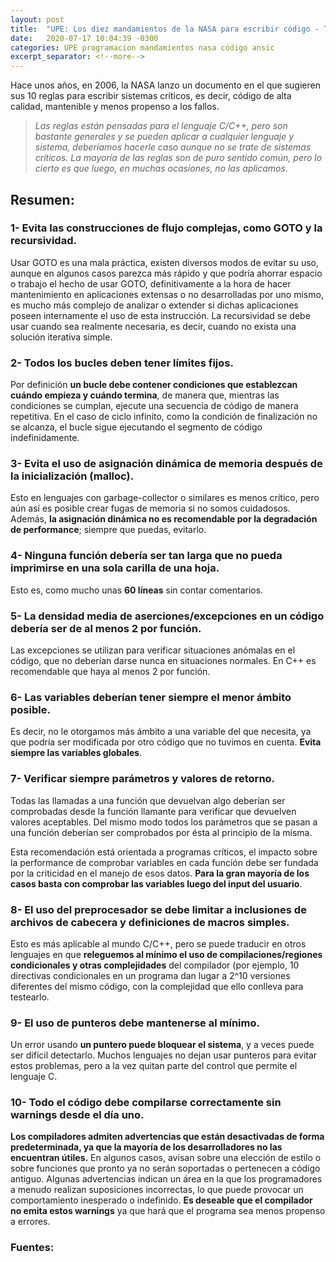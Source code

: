 ```yaml
---
layout: post
title:  "UPE: Los diez mandamientos de la NASA para escribir código - Teoria"
date:   2020-07-17 10:04:39 -0300
categories: UPE programacion mandamientos nasa código ansic
excerpt_separator: <!--more-->
---
```


Hace unos años, en 2006, la NASA lanzo un documento en el que sugieren sus 10 reglas para escribir sistemas críticos, es decir, código de alta calidad,<!--more--> mantenible y menos propenso a los fallos.

>*Las reglas están pensadas para el lenguaje C/C++, pero son bastante generales y se pueden aplicar a cualquier lenguaje y sistema, deberíamos hacerle caso aunque no se trate de sistemas críticos. La mayoría de las reglas son de puro sentido común, pero lo cierto es que luego, en muchas ocasiones, no las aplicamos.*

## Resumen:

### 1- Evita las construcciones de flujo complejas, como GOTO y la recursividad.
Usar GOTO es una mala práctica, existen diversos modos de evitar su uso, aunque en algunos casos parezca más rápido y que podría ahorrar espacio o trabajo el hecho de usar GOTO, definitivamente a la hora de hacer mantenimiento en aplicaciones extensas o no desarrolladas por uno mismo, es mucho más complejo de analizar o extender si dichas aplicaciones poseen internamente el uso de esta instrucción.
La recursividad se debe usar cuando sea realmente necesaria, es decir, cuando no exista una solución iterativa simple.

### 2- Todos los bucles deben tener límites fijos.
Por definición **un bucle debe contener condiciones que establezcan cuándo empieza y cuándo termina**, de manera que, mientras las condiciones se cumplan, ejecute una secuencia de código de manera repetitiva. En el caso de ciclo infinito, como la condición de finalización no se alcanza, el bucle sigue ejecutando el segmento de código indefinidamente.

### 3- Evita el uso de asignación dinámica de memoria después de la inicialización (malloc). 
Esto en lenguajes con garbage-collector o similares es menos crítico, pero aún así es posible crear fugas de memoria si no somos cuidadosos. Además, **la asignación dinámica no es recomendable por la degradación de performance**; siempre que puedas, evitarlo.

### 4- Ninguna función debería ser tan larga que no pueda imprimirse en una sola carilla de una hoja. 
Esto es, como mucho unas **60 líneas** sin contar comentarios.

### 5- La densidad media de aserciones/excepciones en un código debería ser de al menos 2 por función. 
Las excepciones se utilizan para verificar situaciones anómalas en el código, que no deberían darse nunca en situaciones normales. En C++ es recomendable que haya al menos 2 por función.

### 6- Las variables deberían tener siempre el menor ámbito posible. 
Es decir, no le otorgamos más ámbito a una variable del que necesita, ya que podría ser modificada por otro código que no tuvimos en cuenta. **Evita siempre las variables globales**.

### 7- Verificar siempre parámetros y valores de retorno. 
Todas las llamadas a una función que devuelvan algo deberían ser comprobadas desde la función llamante para verificar que devuelven valores aceptables. Del mismo modo todos los parámetros que se pasan a una función deberían ser comprobados por ésta al principio de la misma. 

Esta recomendación está orientada a programas críticos, el impacto sobre la performance de comprobar variables en cada función debe ser fundada por la criticidad en el manejo de esos datos. **Para la gran mayoría de los casos basta con comprobar las variables luego del input del usuario**.


### 8- El uso del preprocesador se debe limitar a inclusiones de archivos de cabecera y definiciones de macros simples. 
Esto es más aplicable al mundo C/C++, pero se puede traducir en otros lenguajes en que **releguemos al mínimo el uso de compilaciones/regiones condicionales y otras complejidades** del compilador (por ejemplo, 10 directivas condicionales en un programa dan lugar a 2^10 versiones diferentes del mismo código, con la complejidad que ello conlleva para testearlo.

### 9- El uso de punteros debe mantenerse al mínimo.
Un error usando **un puntero puede bloquear el sistema**, y a veces puede ser difícil detectarlo. Muchos lenguajes no dejan usar punteros para evitar estos problemas, pero a la vez quitan parte del control que permite el lenguaje C.

### 10- Todo el código debe compilarse correctamente sin warnings desde el día uno. 
**Los compiladores admiten advertencias que están desactivadas de forma predeterminada, ya que la mayoría de los desarrolladores no las encuentran útiles.** En algunos casos, avisan sobre una elección de estilo o sobre funciones que pronto ya no serán soportadas o pertenecen a código antiguo. Algunas advertencias indican un área en la que los programadores a menudo realizan suposiciones incorrectas, lo que puede provocar un comportamiento inesperado o indefinido. 
**Es deseable que el compilador no emita estos warnings** ya que hará que el programa sea menos propenso a errores.

### Fuentes:
[Wikipedia]:https://en.wikipedia.org/wiki/The_Power_of_10:_Rules_for_Developing_Safety-Critical_Code
[nasa]:http://lars-lab.jpl.nasa.gov/JPL_Coding_Standard_C.pdf
[spinroot]:http://spinroot.com/gerard/pdf/P10.pdf
